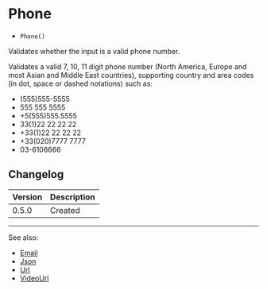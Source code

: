 # Phone

- `Phone()`

Validates whether the input is a valid phone number.

Validates a valid 7, 10, 11 digit phone number (North America, Europe and most
Asian and Middle East countries), supporting country and area codes (in dot,
space or dashed notations) such as:

- (555)555-5555
- 555 555 5555
- +5(555)555.5555
- 33(1)22 22 22 22
- +33(1)22 22 22 22
- +33(020)7777 7777
- 03-6106666

## Changelog

Version | Description
--------|-------------
  0.5.0 | Created

***
See also:

- [Email](Email.md)
- [Json](Json.md)
- [Url](Url.md)
- [VideoUrl](VideoUrl.md)
